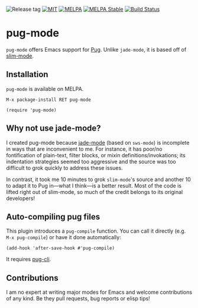 ![Release tag](https://img.shields.io/github/tag/hlissner/emacs-pug-mode.svg?label=release&style=flat-square)
[![MIT](https://img.shields.io/badge/license-MIT-green.svg)](./LICENSE)
[![MELPA](http://melpa.org/packages/pug-mode-badge.svg)](http://melpa.org/#/pug-mode)
[![MELPA Stable](http://stable.melpa.org/packages/pug-mode-badge.svg)](http://stable.melpa.org/#/pug-mode)
[![Build Status](https://travis-ci.org/hlissner/emacs-pug-mode.png?branch=master&style=flat-square)](https://travis-ci.org/hlissner/emacs-pug-mode)

# pug-mode

`pug-mode` offers Emacs support for [Pug](http://jade-lang.com/). Unlike
`jade-mode`, it is based off of
[slim-mode](https://github.com/slim-template/emacs-slim).

## Installation

`pug-mode` is available on MELPA.

`M-x package-install RET pug-mode`

```emacs-lisp
(require 'pug-mode)
```

## Why not use jade-mode?

I created pug-mode because [jade-mode](https://github.com/brianc/jade-mode)
(based on `sws-mode`) is incomplete in ways that are inconvenient to me. For
instance, it has poor/no fontification of plain-text, filter blocks, or mixin
definitions/invokations; its indentation strategies seemed too aggressive and
the source was too difficult to grok quickly to address these issues.

In contrast, it took me 10 minutes to grok `slim-mode`'s source and another 10
to adapt it to Pug in—what I think—is a better result. Most of the code is
lifted right out of slim-mode, so much of the credit belongs to its original
developers!

## Auto-compiling pug files

This plugin introduces a `pug-compile` function. You can call it
directly (e.g. `M-x pug-compile`) or have it done automatically:

`(add-hook 'after-save-hook #'pug-compile)`

It requires [pug-cli](https://www.npmjs.com/package/pug-cli).

## Contributions

I am no expert at writing major modes for Emacs and welcome contributions of any
kind. Be they pull requests, bug reports or elisp tips!

